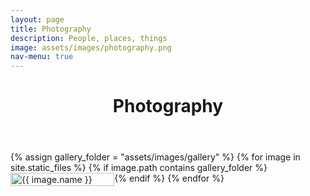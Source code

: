 ```yaml
---
layout: page
title: Photography
description: People, places, things
image: assets/images/photography.png
nav-menu: true
---
```


<header class="major">
  <h1>Photography</h1>
</header>

<style>
    .gallery {
      display: flex;
      flex-wrap: wrap;
    }
    .gallery .image {
      display: flex;
      justify-content: center;
      align-items: center;
      flex: 1 1 calc(33%);
      max-width: calc(33%);
      box-sizing: border-box;
    }
    .gallery .image img {
      width: 100%;
      height: auto;
      display: block;
      cursor: pointer;
      transition: transform 0.2s ease; /* Optional hover effect */
    }
    .gallery .image img:hover {
      transform: scale(1.05);
    }

	/* Popup Styles */
	.popup {
	  display: none;
	  position: fixed;
	  top: 0;
	  left: 0;
	  width: 100%;
	  height: 100%;
	  background: rgba(0, 0, 0, 0.8);
	  justify-content: center;
	  align-items: center;
	  z-index: 1000;
	  flex-direction: column; /* Stack image and caption vertically */
	}

	.popup.active {
	  display: flex;
	}

	.popup img {
	  max-width: 90%;
	  max-height: 80%;
	  margin-bottom: 16px; 
	  width: auto;
	}

	.popup .caption-container {
	  width: 35%; 
	  max-width: 35%; 
	  padding: 0 10px;
	}

	.popup .caption {
	  color: #fff;
	  font-size: 18px;
	  text-align: center; 
	  word-wrap: break-word;
	  white-space: normal; 
	}

	.popup .close {
	  position: absolute;
	  top: 20px;
	  right: 20px;
	  color: #fff;
	  font-size: 24px;
	  cursor: pointer;
	  background: none;
	  border: none;
	}
</style>

<div class="gallery">
  {% assign gallery_folder = "assets/images/gallery" %}
  {% for image in site.static_files %}
    {% if image.path contains gallery_folder %}
      <div class="image">
        <img src="{{ image.path | relative_url }}" alt="{{ image.name }}" data-caption="{{ image.name }}">
      </div>
    {% endif %}
  {% endfor %}
</div>

<!-- Popup -->
<div class="popup" id="imagePopup">
  <button class="close" id="popupClose">&times;</button>
  <img id="popupImage" src="" alt="">
  <div class="caption-container">
    <div class="caption" id="popupCaption"></div>
  </div>
</div>

<script>
  const galleryImages = document.querySelectorAll('.gallery .image img');
  const popup = document.getElementById('imagePopup');
  const popupImage = document.getElementById('popupImage');
  const popupCaption = document.getElementById('popupCaption');
  const popupClose = document.getElementById('popupClose');

  // Open popup
  galleryImages.forEach(image => {
    image.addEventListener('click', () => {
      popupImage.src = image.src;
      popupCaption.textContent = image.getAttribute('data-caption');
      popup.classList.add('active');
    });
  });

  // Close popup
  popupClose.addEventListener('click', () => {
    popup.classList.remove('active');
    popupImage.src = '';
    popupCaption.textContent = '';
  });

  // Close popup when clicking outside the image
  popup.addEventListener('click', (e) => {
    if (e.target === popup) {
      popupClose.click();
    }
  });
</script>